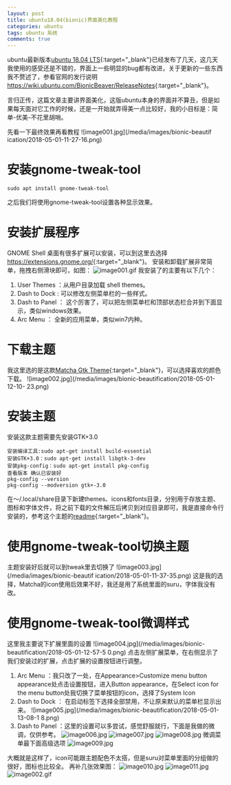 ```yaml
---
layout: post
title: ubuntu18.04(bionic)界面美化教程
categories: ubuntu
tags: ubuntu 系统
comments: true
---
```



ubuntu最新版本[ubuntu 18.04 LTS](https://www.ubuntu.com/download/desktop){:target="_blank"}已经发布了几天，这几天我使用的感受还是不错的，界面上一些明显的bug都有改进，关于更新的一些东西我不赘述了，参看官网的发行说明<https://wiki.ubuntu.com/BionicBeaver/ReleaseNotes>{:target="_blank"}。

言归正传，这篇文章主要讲界面美化，这版ubuntu本身的界面并不算丑，但是如果每天面对它工作的时候，还是一开始就弄得美一点比较好，我的小目标是：简单-优美-不花里胡哨。

先看一下最终效果再看教程
![image001.jpg](/media/images/bionic-beautif
ication/2018-05-01-11-27-16.png)

# 安装gnome-tweak-tool
```shell
sudo apt install gnome-tweak-tool
```
之后我们将使用gnome-tweak-tool设置各种显示效果。

# 安装扩展程序
GNOME Shell 桌面有很多扩展可以安装，可以到这里去选择<https://extensions.gnome.org/>{:target="_blank"}。
安装和卸载扩展非常简单，拖拽右侧滑块即可，如图：
![image001.gif](/media/images/bionic-beautification/2018-05-01-12-41.gif)
我安装了的主要有以下几个：
1. User Themes ：从用户目录加载 shell themes。
2. Dash to Dock : 可以修改左侧菜单栏的一些样式。
3. Dash to Panel ： 这个厉害了，可以把左侧菜单栏和顶部状态栏合并到下面显示，类似windows效果。
4. Arc Menu ： 全新的应用菜单，类似win7内种。

# 下载主题
我这里选的是这款[Matcha Gtk Theme](https://www.gnome-look.org/p/1187179/){:target="_blank"}，可以选择喜欢的颜色下载。
![image002.jpg](/media/images/bionic-beautification/2018-05-01-12-10-
23.png)

# 安装主题
安装这款主题需要先安装GTK+3.0
  ```shell
  安装编译工具:sudo apt-get install build-essential
  安装GTK+3.0：sudo apt-get install libgtk-3-dev
  安装pkg-config：sudo apt-get install pkg-config
  查看版本 确认已安装好
  pkg-config --version
  pkg-config --modversion gtk+-3.0
  ```
在～/.local/share目录下新建themes、icons和fonts目录，分别用于存放主题、图标和字体文件，将之前下载的文件解压后拷贝到对应目录即可，我是直接命令行安装的，参考这个主题的[readme](https://github.com/vinceliuice/matcha){:target="_blank"}。

# 使用gnome-tweak-tool切换主题
主题安装好后就可以到tweak里去切换了
![image003.jpg](/media/images/bionic-beautif
ication/2018-05-01-11-37-35.png)
这是我的选择，Matcha的icon使用后效果不好，我还是用了系统里面的suru，字体我没有改。

# 使用gnome-tweak-tool微调样式
这里我主要说下扩展里面的设置
![image004.jpg](/media/images/bionic-beautification/2018-05-01-12-57-5
0.png)
点击左侧扩展菜单，在右侧显示了我们安装过的扩展，点击扩展的设置按钮进行调整。
1. Arc Menu ：我只改了一处，在Appearance>Customize menu button appearance处点击设置按钮，进入Button appearance，在Select icon for the menu button处我切换了菜单按钮的icon，选择了System Icon
2. Dash to Dock ： 在启动标签下选择全部禁用，不让原来默认的菜单栏显示出来。
![image005.jpg](/media/images/bionic-beautification/2018-05-01-13-08-1
8.png)
3. Dash to Panel ：这里的设置可以多尝试，感觉舒服就行，下面是我做的微调，仅供参考。
![image006.jpg](/media/images/bionic-beautification/2018-05-01-13-13-45.png)
![image007.jpg](/media/images/bionic-beautification/2018-05-01-13-14-05.png)
![image008.jpg](/media/images/bionic-beautification/2018-05-01-13-14-41.png)
微调菜单最下面高级选项
![image009.jpg](/media/images/bionic-beautification/2018-05-01-13-15-37.png)


大概就是这样了，icon可能跟主题配色不太搭，但是suru对菜单里面的分组做的很好，图标也比较全。
再补几张效果图：
![image010.jpg](/media/images/bionic-beautification/2018-05-01-13-28-42.png)
![image011.jpg](/media/images/bionic-beautification/2018-05-01-13-29-08.png)
![image002.gif](/media/images/bionic-beautification/2018-05-01-13-31.gif)
